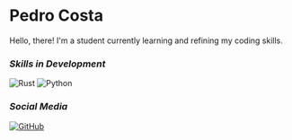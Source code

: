  # Pedro Costa
Hello, there! I'm a student currently learning and refining my coding skills.

### *Skills in Development*
![Rust](https://img.shields.io/badge/Rust-000?style=for-the-badge&logo=Rust)
![Python](https://img.shields.io/badge/Python-000?style=for-the-badge&logo=python&logoColor=white)&nbsp;

### *Social Media*
[![GitHub](https://img.shields.io/badge/GitHub-000?style=for-the-badge&logo=Github)](https://github.com/ptrrr1)